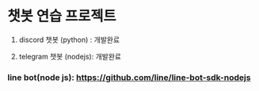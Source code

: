 # 챗봇 연습 프로젝트 

1. discord 챗봇 (python) : 개발완료

2. telegram 챗봇 (nodejs): 개발완료


### line bot(node js): https://github.com/line/line-bot-sdk-nodejs


